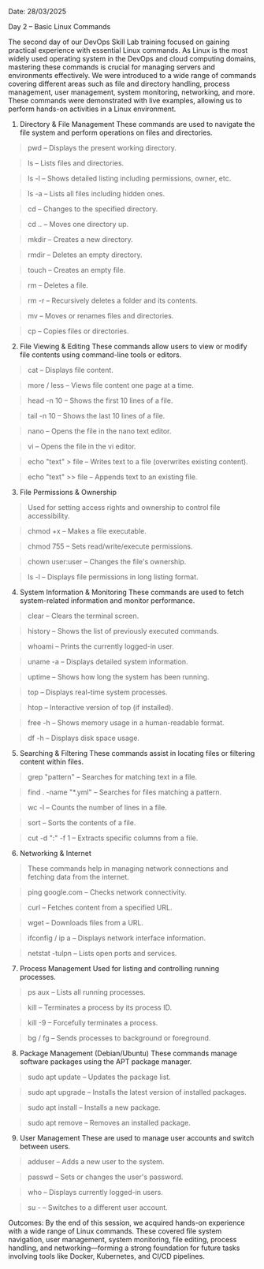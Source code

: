 Date: 28/03/2025

Day 2 – Basic Linux Commands

The second day of our DevOps Skill Lab training focused on gaining practical experience with essential Linux commands. As Linux is the most widely used operating system in the DevOps and cloud computing domains, mastering these commands is crucial for managing servers and environments effectively. We were introduced to a wide range of commands covering different areas such as file and directory handling, process management, user management, system monitoring, networking, and more. These commands were demonstrated with live examples, allowing us to perform hands-on activities in a Linux environment.

1. Directory & File Management
These commands are used to navigate the file system and perform operations on files and directories.

  >pwd – Displays the present working directory.

  >ls – Lists files and directories.

  >ls -l – Shows detailed listing including permissions, owner, etc.

  >ls -a – Lists all files including hidden ones.

  >cd <directory> – Changes to the specified directory.

  >cd .. – Moves one directory up.

  >mkdir <folder> – Creates a new directory.

  >rmdir <folder> – Deletes an empty directory.

  >touch <file> – Creates an empty file.

  >rm <file> – Deletes a file.

  >rm -r <folder> – Recursively deletes a folder and its contents.

  >mv <src> <dest> – Moves or renames files and directories.

  >cp <src> <dest> – Copies files or directories.



2. File Viewing & Editing
These commands allow users to view or modify file contents using command-line tools or editors.

  >cat <file> – Displays file content.

  >more <file> / less <file> – Views file content one page at a time.

  >head -n 10 <file> – Shows the first 10 lines of a file.

  >tail -n 10 <file> – Shows the last 10 lines of a file.

  >nano <file> – Opens the file in the nano text editor.

  >vi <file> – Opens the file in the vi editor.

  >echo "text" > file – Writes text to a file (overwrites existing content).

  >echo "text" >> file – Appends text to an existing file.



3. File Permissions & Ownership
  >Used for setting access rights and ownership to control file accessibility.

  >chmod +x <file> – Makes a file executable.

  >chmod 755 <file> – Sets read/write/execute permissions.

  >chown user:user <file> – Changes the file's ownership.

  >ls -l – Displays file permissions in long listing format.

4. System Information & Monitoring
These commands are used to fetch system-related information and monitor performance.

  >clear – Clears the terminal screen.

  >history – Shows the list of previously executed commands.

  >whoami – Prints the currently logged-in user.

  >uname -a – Displays detailed system information.

  >uptime – Shows how long the system has been running.

  >top – Displays real-time system processes.

  >htop – Interactive version of top (if installed).

  >free -h – Shows memory usage in a human-readable format.

  >df -h – Displays disk space usage.


5. Searching & Filtering
These commands assist in locating files or filtering content within files.

  >grep "pattern" <file> – Searches for matching text in a file.

  >find . -name "*.yml" – Searches for files matching a pattern.

  >wc -l <file> – Counts the number of lines in a file.

  >sort <file> – Sorts the contents of a file.

  >cut -d ":" -f 1 <file> – Extracts specific columns from a file.


6. Networking & Internet
  >These commands help in managing network connections and fetching data from the internet.

  >ping google.com – Checks network connectivity.

  >curl <url> – Fetches content from a specified URL.

  >wget <url> – Downloads files from a URL.

  >ifconfig / ip a – Displays network interface information.

  >netstat -tulpn – Lists open ports and services.


7. Process Management
Used for listing and controlling running processes.

  >ps aux – Lists all running processes.

  >kill <PID> – Terminates a process by its process ID.

  >kill -9 <PID> – Forcefully terminates a process.

  >bg / fg – Sends processes to background or foreground.



8. Package Management (Debian/Ubuntu)
These commands manage software packages using the APT package manager.

  >sudo apt update – Updates the package list.

  >sudo apt upgrade – Installs the latest version of installed packages.

  >sudo apt install <package> – Installs a new package.

  >sudo apt remove <package> – Removes an installed package.


9. User Management
These are used to manage user accounts and switch between users.

  >adduser <username> – Adds a new user to the system.

  >passwd <username> – Sets or changes the user's password.

  >who – Displays currently logged-in users.

  >su - <user> – Switches to a different user account.


Outcomes:
By the end of this session, we acquired hands-on experience with a wide range of Linux commands. These covered file system navigation, user management, system monitoring, file editing, process handling, and networking—forming a strong foundation for future tasks involving tools like Docker, Kubernetes, and CI/CD pipelines.
